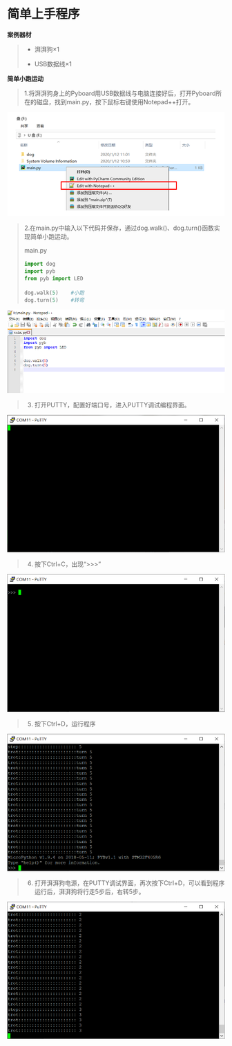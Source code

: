 # 简单上手程序

**案例器材**

>* 湃湃狗×1
>
>* USB数据线×1
>

**简单小跑运动**

>1.将湃湃狗身上的Pyboard用USB数据线与电脑连接好后，打开Pyboard所在的磁盘，找到main.py，按下鼠标右键使用Notepad++打开。
>

![](/pic/ch3/3.2.3/1.png)

>
>2.在main.py中输入以下代码并保存，通过dog.walk()、dog.turn()函数实现简单小跑运动。
>
>main.py
>
>
>```python
>import dog
>import pyb
>from pyb import LED
>
>dog.walk(5)	#小跑
>dog.turn(5)	#转弯
>```
>

![](/pic/ch3/3.2.3/2.png)

>
>3. 打开PUTTY，配置好端口号，进入PUTTY调试编程界面。
>

![](/pic/ch3/3.2.3/3.png)

>
>4. 按下Ctrl+C，出现“>>>”
>

![](/pic/ch3/3.2.3/4.png)

>
>5. 按下Ctrl+D，运行程序
>

![](/pic/ch3/3.2.3/5.png)

>
>6. 打开湃湃狗电源，在PUTTY调试界面，再次按下Ctrl+D，可以看到程序运行后，湃湃狗将行走5步后，右转5步。
>

![](/pic/ch3/3.2.3/6.png)
